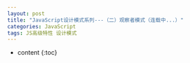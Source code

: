 ```yaml
---
layout: post
title: "JavaScript设计模式系列---（二）观察者模式（连载中...）"
categories: JavaScript
tags: JS高级特性 设计模式
---
```


* content
{:toc}